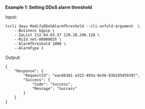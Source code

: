 **Example 1: Setting DDoS alarm threshold**



Input: 

```
tccli dayu ModifyDDoSAlarmThreshold --cli-unfold-argument  \
    --Business bgpip \
    --IpList 212.64.63.57 129.28.240.128 \
    --RsId net-0000002h \
    --AlarmThreshold 1000 \
    --AlarmType 1
```

Output: 
```
{
    "Response": {
        "RequestId": "eac6b301-a322-493a-8e36-83b295459397",
        "Success": {
            "Code": "Success",
            "Message": "Success"
        }
    }
}
```

